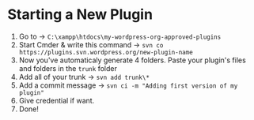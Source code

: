# Starting a New Plugin

1. Go to → `C:\xampp\htdocs\my-wordpress-org-approved-plugins`
2. Start Cmder & write this command → `svn co https://plugins.svn.wordpress.org/new-plugin-name`
3. Now you've automaticaly generate 4 folders. Paste your plugin's files and folders in the `trunk` folder
4. Add all of your trunk → `svn add trunk\*`
5. Add a commit message → `svn ci -m "Adding first version of my plugin"`
6. Give credential if want.
7. Done!
